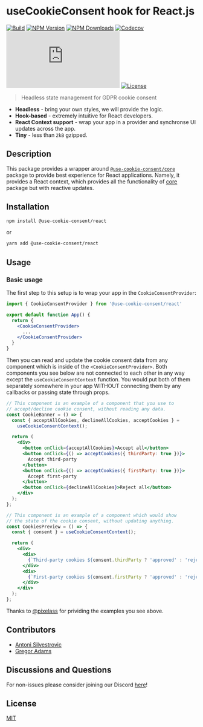 # useCookieConsent hook for React.js

[![Build](https://img.shields.io/github/checks-status/use-cookie-consent/use-cookie-consent-react/main)](https://github.com/use-cookie-consent/use-cookie-consent-react/actions)
[![NPM Version](https://img.shields.io/npm/v/@use-cookie-consent/react)](https://www.npmjs.com/package/@use-cookie-consent/react)
[![NPM Downloads](https://img.shields.io/npm/dm/@use-cookie-consent/react)](https://www.npmjs.com/package/@use-cookie-consent/react)
[![Codecov](https://img.shields.io/codecov/c/github/use-cookie-consent/use-cookie-consent-react)](https://github.com/use-cookie-consent/use-cookie-consent-react/actions/workflows/codecov.yml)
[![gzipped size](https://img.badgesize.io/https:/unpkg.com/@use-cookie-consent/react@latest/build/index.es.js?label=gzipped&compression=gzip&style=flat-square)](https://unpkg.com/@use-cookie-consent/react@latest/build/index.es.js)
[![License](https://img.shields.io/npm/l/@use-cookie-consent/react)](https://github.com/use-cookie-consent/use-cookie-consent-react/blob/main/LICENSE)

> Headless state management for GDPR cookie consent

- **Headless** - bring your own styles, we will provide the logic.
- **Hook-based** - extremely intuitive for React developers.
- **React Context support** - wrap your app in a provider and synchronse UI updates across the app.
- **Tiny** - less than `2kB` gzipped.

## Description

This package provides a wrapper around [`@use-cookie-consent/core`](https://github.com/use-cookie-consent/use-cookie-consent-core) package to provide best experience for React applications. Namely, it provides a React context, which provides all the functionality of [core](https://github.com/use-cookie-consent/use-cookie-consent-core) package but with reactive updates.

## Installation

```bash
npm install @use-cookie-consent/react
```

or

```bash
yarn add @use-cookie-consent/react
```

## Usage

### Basic usage

The first step to this setup is to wrap your app in the `CookieConsentProvider`:

```jsx
import { CookieConsentProvider } from '@use-cookie-consent/react'

export default function App() {
  return {
    <CookieConsentProvider>
      ...
    </CookieConsentProvider>
  }
}
```

Then you can read and update the cookie consent data from any component which is inside of the `<CookieConsentProvider>`. Both components you see below are not connected to each other in any way except the `useCookieConsentContext` function. You would put both of them separately somewhere in your app WITHOUT connecting them by any callbacks or passing state through props.

```jsx
// This component is an example of a component that you use to
// accept/decline cookie consent, without reading any data.
const CookieBanner = () => {
  const { acceptAllCookies, declineAllCookies, acceptCookies } =
    useCookieConsentContext();

  return (
    <div>
      <button onClick={acceptAllCookies}>Accept all</button>
      <button onClick={() => acceptCookies({ thirdParty: true })}>
        Accept third-party
      </button>
      <button onClick={() => acceptCookies({ firstParty: true })}>
        Accept first-party
      </button>
      <button onClick={declineAllCookies}>Reject all</button>
    </div>
  );
};
```

```jsx
// This component is an example of a component which would show
// the state of the cookie consent, without updating anything.
const CookiesPreview = () => {
  const { consent } = useCookieConsentContext();

  return (
    <div>
      <div>
        {`Third-party cookies ${consent.thirdParty ? 'approved' : 'rejected'}`}
      </div>
      <div>
        {`First-party cookies ${consent.firstParty ? 'approved' : 'rejected'}`}
      </div>
    </div>
  );
};
```

Thanks to [@pixelass](https://github.com/pixelass) for prividing the examples you see above.

## Contributors

- [Antoni Silvestrovic](https://github.com/bring-shrubbery)
- [Gregor Adams](https://github.com/pixelass)

## Discussions and Questions

For non-issues please consider joining our Discord [here](https://discord.gg/pa8epvzJbb)!

## License

[MIT](https://github.com/use-cookie-consent/use-cookie-consent-react/blob/main/LICENSE)
